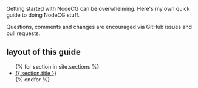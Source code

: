 Getting started with NodeCG can be overwhelming.
Here's my own quick guide to doing NodeCG stuff.

Questions, comments and changes are encouraged via GitHub issues and pull requests.

## layout of this guide

<ul>
  {% for section in site.sections %}
    <li>
      <a href="{{ section.url }}">{{ section.title }}</a>
    </li>
  {% endfor %}
</ul>
